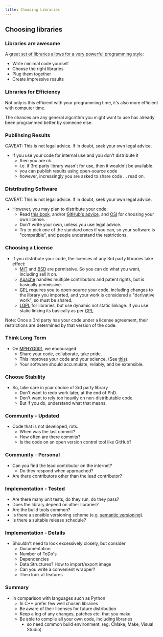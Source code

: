 ```yaml
---
title: Choosing Libraries
---
```


## Choosing libraries

### Libraries are awesome

A [great set of libraries allows for a very powerful programming style][Python04Intro]:

* Write minimal code yourself
* Choose the right libraries
* Plug them together
* Create impressive results


### Libraries for Efficiency

Not only is this efficient with your programming time,
it's also more efficient with computer time.

The chances are any general algorithm you might want to use
has already been programmed better by someone else.


### Publihsing Results

CAVEAT: This is not legal advice. If in doubt, seek your own legal advice.

* If you use your code for internal use and you don't distribute it
    * then you are ok.
    * i.e. if 3rd party library wasn't for use, then it wouldn't be available.
    * you can publish results using open-source code
    * however, increasingly you are asked to share code ... read on.


### Distributing Software

CAVEAT: This is not legal advice. If in doubt, seek your own legal advice.

* However, you may plan to distribute your code:    
    * Read [this book][LicensingBook], and/or [GitHub's advice][Chooselicense], and [OSI][OSI] for choosing your own license.
    * Don't write your own, unless you use legal advice.
    * Try to pick one of the standard ones if you can, so your software is "compatible", and people understand the restrictions.


### Choosing a License

* If you distribute your code, the licenses of any 3rd party libraries take effect:
    * [MIT][MITLicense] and [BSD][BSDLicense] are permissive. So you can do what you want, including sell it on.
    * [Apache][ApacheLicense] handles multiple contributors and patent rights, but is basically permissive.
    * [GPL][GPLLicense] requires you to open-source your code, including changes to the library you imported, and your work is considered a "derivative work", so must be shared.
    * [LGPL][LGPLLicense] for libraries, but use dynamic not static linkage. If you use static linking its basically as per [GPL][GPLLicense].

Note: Once a 3rd party has your code under a license agreement, their restrictions are determined by
that version of the code.


### Think Long Term

* On [MPHYG001][PythonCourse], we encouraged
    * Share your code, collaborate, take pride.
    * This improves your code and your science. (See [this][NatureArticle]).
    * Your software should accumulate, reliably, and be extensible.
    
    
### Choose Stability
* So, take care in your choice of 3rd party library
    * Don't want to redo work later, at the end of PhD.
    * Don't want to rely too heavily on non-distributable code.
    * But if you do, understand what that means.


### Community - Updated

* Code that is not developed, rots.
    * When was the last commit?
    * How often are there commits?
    * Is the code on an open version control tool like GitHub?


### Community - Personal

* Can you find the lead contributor on the internet?
    * Do they respond when approached?
* Are there contributors other than the lead contributor?


### Implementation - Tested

* Are there many unit tests, do they run, do they pass?
* Does the library depend on other libraries?
* Are the build tools common?
* Is there a sensible versioning scheme (e.g. [semantic versioning][semver]).
* Is there a suitable release schedule?


### Implementation - Details

* Shouldn't need to look excessively closely, but consider
    * Documentation
    * Number of ToDo's
    * Dependencies
    * Data Structures? How to import/export image
    * Can you write a convenient wrapper?
    * Then look at features


### Summary

* In comparison with languages such as Python
    * In C++ prefer few well chosen libraries
    * Be aware of their licenses for future distribution
    * Keep a log of any changes, patches etc. that you make
    * Be able to compile all your own code, including libraries
        * so need common build environment. (eg. CMake, Make, Visual Studio).

[PythonCourse]: http://development.rc.ucl.ac.uk/training/engineering
[Python04Intro]: http://development.rc.ucl.ac.uk/training/engineering/session04/
[NatureArticle]: http://www.nature.com/news/2010/101013/full/467753a.html
[LicensingBook]: http://www.oreilly.com/openbook/osfreesoft/book/
[Chooselicense]: http://choosealicense.com/
[OSI]: http://opensource.org/
[MITLicense]: http://opensource.org/licenses/MIT
[BSDLicense]: http://opensource.org/licenses/BSD-3-Clause
[ApacheLicense]: http://opensource.org/licenses/Apache-2.0
[GPLLicense]: http://opensource.org/licenses/gpl-license
[LGPLLicense]: http://opensource.org/licenses/lgpl-license
[semver]: http://www.semver.org/
[NifTK]: http://www.niftk.org/
